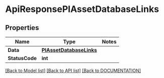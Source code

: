 # ApiResponsePIAssetDatabaseLinks

## Properties
Name | Type | Notes
------------ | ------------- | -------------
**Data** | **[**PIAssetDatabaseLinks**](../Model/PIAssetDatabaseLinks.md)**
**StatusCode** | **int**

[[Back to Model list]](../../DOCUMENTATION.md#documentation-for-models) [[Back to API list]](../../DOCUMENTATION.md#documentation-for-api-endpoints) [[Back to DOCUMENTATION]](../../DOCUMENTATION.md)
